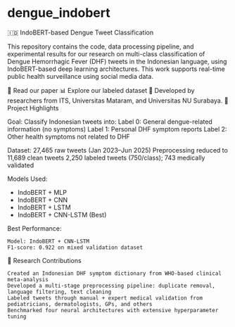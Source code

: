 # dengue_indobert

🇮🇩 IndoBERT-based Dengue Tweet Classification

This repository contains the code, data processing pipeline, and experimental results for our research on multi-class classification of Dengue Hemorrhagic Fever (DHF) tweets in the Indonesian language, using IndoBERT-based deep learning architectures. This work supports real-time public health surveillance using social media data.

📄 Read our paper
📊 Explore our labeled dataset
🧠 Developed by researchers from ITS, Universitas Mataram, and Universitas NU Surabaya.
📌 Project Highlights

Goal: Classify Indonesian tweets into:
        Label 0: General dengue-related information (no symptoms)
        Label 1: Personal DHF symptom reports
        Label 2: Other health symptoms not related to DHF

Dataset:
       27,465 raw tweets (Jan 2023–Jun 2025)
       Preprocessing reduced to 11,689 clean tweets
       2,250 labeled tweets (750/class); 743 medically validated

Models Used:
- IndoBERT + MLP
- IndoBERT + CNN
- IndoBERT + LSTM
- IndoBERT + CNN-LSTM (Best)

Best Performance:

    Model: IndoBERT + CNN-LSTM
    F1-score: 0.922 on mixed validation dataset

🔬 Research Contributions

    Created an Indonesian DHF symptom dictionary from WHO-based clinical meta-analysis
    Developed a multi-stage preprocessing pipeline: duplicate removal, language filtering, text cleaning
    Labeled tweets through manual + expert medical validation from pediatricians, dermatologists, GPs, and others
    Benchmarked four neural architectures with extensive hyperparameter tuning
